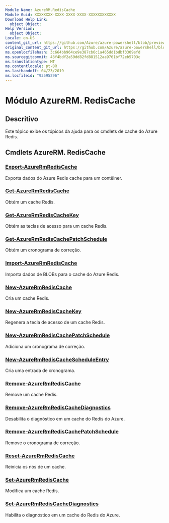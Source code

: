 ```yaml
---
Module Name: AzureRM.RedisCache
Module Guid: XXXXXXXX-XXXX-XXXX-XXXX-XXXXXXXXXXXX
Download Help Link:
  object Object: 
Help Version:
  object Object: 
Locale: en-US
content_git_url: https://github.com/Azure/azure-powershell/blob/preview/src/ResourceManager/RedisCache/Commands.RedisCache/help/AzureRM.RedisCache.md
original_content_git_url: https://github.com/Azure/azure-powershell/blob/preview/src/ResourceManager/RedisCache/Commands.RedisCache/help/AzureRM.RedisCache.md
ms.openlocfilehash: 3c664bb964ce9e387cb6c1a465dd1bdbf3309efd
ms.sourcegitcommit: 43f4bdf2a59dd82fd881512aa9761bf72eb5703c
ms.translationtype: MT
ms.contentlocale: pt-BR
ms.lasthandoff: 04/23/2019
ms.locfileid: "93595296"
---
```

# Módulo AzureRM. RedisCache
## Descritivo
Este tópico exibe os tópicos da ajuda para os cmdlets de cache do Azure Redis.

## Cmdlets AzureRM. RedisCache
### [Export-AzureRmRedisCache](Export-AzureRmRedisCache.md)
Exporta dados do Azure Redis cache para um contêiner.

### [Get-AzureRmRedisCache](Get-AzureRmRedisCache.md)
Obtém um cache Redis.

### [Get-AzureRmRedisCacheKey](Get-AzureRmRedisCacheKey.md)
Obtém as teclas de acesso para um cache Redis.

### [Get-AzureRmRedisCachePatchSchedule](Get-AzureRmRedisCachePatchSchedule.md)
Obtém um cronograma de correção.

### [Import-AzureRmRedisCache](Import-AzureRmRedisCache.md)
Importa dados de BLOBs para o cache do Azure Redis.

### [New-AzureRmRedisCache](New-AzureRmRedisCache.md)
Cria um cache Redis.

### [New-AzureRmRedisCacheKey](New-AzureRmRedisCacheKey.md)
Regenera a tecla de acesso de um cache Redis.

### [New-AzureRmRedisCachePatchSchedule](New-AzureRmRedisCachePatchSchedule.md)
Adiciona um cronograma de correção.

### [New-AzureRmRedisCacheScheduleEntry](New-AzureRmRedisCacheScheduleEntry.md)
Cria uma entrada de cronograma.

### [Remove-AzureRmRedisCache](Remove-AzureRmRedisCache.md)
Remove um cache Redis.

### [Remove-AzureRmRedisCacheDiagnostics](Remove-AzureRmRedisCacheDiagnostics.md)
Desabilita o diagnóstico em um cache do Redis do Azure.

### [Remove-AzureRmRedisCachePatchSchedule](Remove-AzureRmRedisCachePatchSchedule.md)
Remove o cronograma de correção.

### [Reset-AzureRmRedisCache](Reset-AzureRmRedisCache.md)
Reinicia os nós de um cache.

### [Set-AzureRmRedisCache](Set-AzureRmRedisCache.md)
Modifica um cache Redis.

### [Set-AzureRmRedisCacheDiagnostics](Set-AzureRmRedisCacheDiagnostics.md)
Habilita o diagnóstico em um cache do Redis do Azure.

